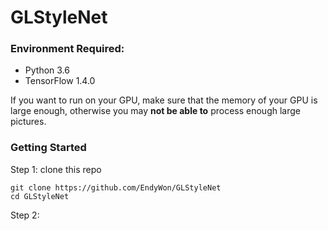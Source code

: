 # GLStyleNet
### Environment Required:
- Python 3.6
- TensorFlow 1.4.0

If you want to run on your GPU, make sure that the memory of your GPU is large enough, otherwise you may **not be able to**  process enough large pictures.
### Getting Started
Step 1: clone this repo


`git clone https://github.com/EndyWon/GLStyleNet`  
`cd GLStyleNet`


Step 2: 
